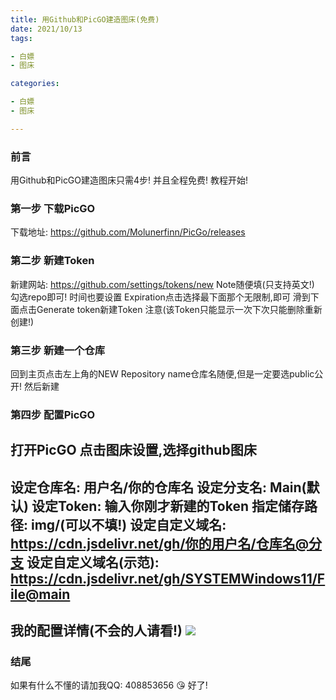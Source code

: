 ```yaml
---
title: 用Github和PicGO建造图床(免费)
date: 2021/10/13
tags:

- 白嫖
- 图床

categories:

- 白嫖
- 图床

---
```

### 前言
用Github和PicGO建造图床只需4步!
并且全程免费!
教程开始!
### 第一步 下载PicGO
下载地址: https://github.com/Molunerfinn/PicGo/releases
### 第二步 新建Token
新建网站: https://github.com/settings/tokens/new
Note随便填(只支持英文!)
勾选repo即可!
时间也要设置
Expiration点击选择最下面那个无限制,即可
滑到下面点击Generate token新建Token
注意(该Token只能显示一次下次只能删除重新创建!)
### 第三步 新建一个仓库
回到主页点击左上角的NEW
Repository name仓库名随便,但是一定要选public公开!
然后新建
### 第四步 配置PicGO
打开PicGO
点击图床设置,选择github图床
------------------------------------------------------------------------
设定仓库名: 用户名/你的仓库名
设定分支名: Main(默认)
设定Token: 输入你刚才新建的Token
指定储存路径: img/(可以不填!)
设定自定义域名: https://cdn.jsdelivr.net/gh/你的用户名/仓库名@分支
设定自定义域名(示范): https://cdn.jsdelivr.net/gh/SYSTEMWindows11/File@main
------------------------------------------------------------------------
我的配置详情(不会的人请看!)
<img src="https://cdn.jsdelivr.net/gh/SYSTEMWindows11/square-hill-9054@main/1634115209000.PNG">
------------------------------------------------------------------------
### 结尾
如果有什么不懂的请加我QQ: 408853656
😘
好了! 
